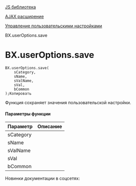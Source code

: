 [JS библиотека](/api_help/js_lib/index.php)

[AJAX расширение](/api_help/js_lib/ajax/index.php)

[Управление пользовательскими настройками](/api_help/js_lib/ajax/control_user_setting/index.php)

BX.userOptions.save

BX.userOptions.save
===================

```
BX.userOptions.save(
	sCategory, 
	sName,
	sValName,
	sVal,
	bCommon
);Копировать
```

Функция сохраняет значения пользовательской настройки.

#### Параметры функции

| Параметр | Описание |
| --- | --- |
| sCategory |  |
| sName |  |
| sValName |  |
| sVal |  |
| bCommon |  |

Новинки документации в соцсетях: